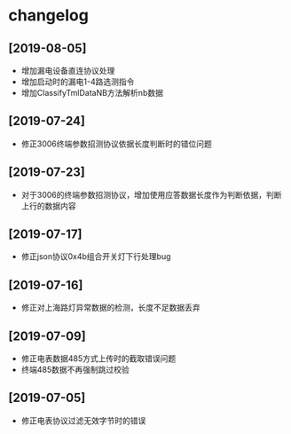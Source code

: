 # changelog

## [2019-08-05]

- 增加漏电设备直连协议处理
- 增加启动时的漏电1-4路选测指令
- 增加ClassifyTmlDataNB方法解析nb数据

## [2019-07-24]

- 修正3006终端参数招测协议依据长度判断时的错位问题

## [2019-07-23]

- 对于3006的终端参数招测协议，增加使用应答数据长度作为判断依据，判断上行的数据内容

## [2019-07-17]

- 修正json协议0x4b组合开关灯下行处理bug

## [2019-07-16]

- 修正对上海路灯异常数据的检测，长度不足数据丢弃

## [2019-07-09]

- 修正电表数据485方式上传时的截取错误问题
- 终端485数据不再强制跳过校验

## [2019-07-05]

- 修正电表协议过滤无效字节时的错误
